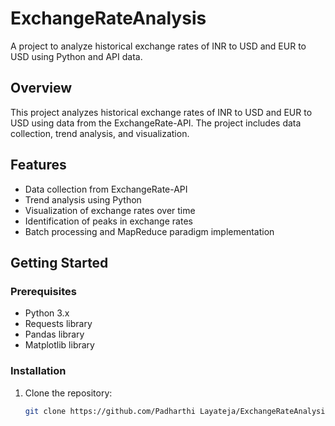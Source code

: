 # ExchangeRateAnalysis
A project to analyze historical exchange rates of INR to USD and EUR to USD using Python and API data.
## Overview
This project analyzes historical exchange rates of INR to USD and EUR to USD using data from the ExchangeRate-API. The project includes data collection, trend analysis, and visualization.

## Features
- Data collection from ExchangeRate-API
- Trend analysis using Python
- Visualization of exchange rates over time
- Identification of peaks in exchange rates
- Batch processing and MapReduce paradigm implementation

## Getting Started
### Prerequisites
- Python 3.x
- Requests library
- Pandas library
- Matplotlib library

### Installation
1. Clone the repository:
   ```bash
   git clone https://github.com/Padharthi Layateja/ExchangeRateAnalysis.git
